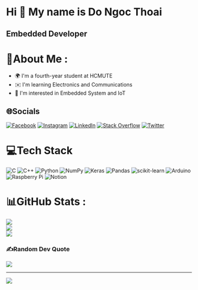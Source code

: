 Hi 👋 My name is Do Ngoc Thoai
==============================

Embedded Developer
-----------------
# 💫About Me :
* 🌍 I'm a fourth-year student at HCMUTE
* ✉️ I'm learning Electronics and Communications
* 🧠 I'm interested in Embedded System and IoT

## 🌐Socials
[![Facebook](https://img.shields.io/badge/Facebook-%231877F2.svg?logo=Facebook&logoColor=white)](https://facebook.com/https://www.facebook.com/thoaidn05/) [![Instagram](https://img.shields.io/badge/Instagram-%23E4405F.svg?logo=Instagram&logoColor=white)](https://instagram.com/https://www.instagram.com/katsuba07/) [![LinkedIn](https://img.shields.io/badge/LinkedIn-%230077B5.svg?logo=linkedin&logoColor=white)](https://linkedin.com/in/https://www.linkedin.com/in/thoai-do-37a8b7295/) [![Stack Overflow](https://img.shields.io/badge/-Stackoverflow-FE7A16?logo=stack-overflow&logoColor=white)](https://stackoverflow.com/users/https://stackoverflow.com/users/22886785/thoaidn05) [![Twitter](https://img.shields.io/badge/Twitter-%231DA1F2.svg?logo=Twitter&logoColor=white)](https://twitter.com/https://twitter.com/thoaidn05) 

# 💻Tech Stack
![C](https://img.shields.io/badge/c-%2300599C.svg?style=for-the-badge&logo=c&logoColor=white) ![C++](https://img.shields.io/badge/c++-%2300599C.svg?style=for-the-badge&logo=c%2B%2B&logoColor=white) ![Python](https://img.shields.io/badge/python-3670A0?style=for-the-badge&logo=python&logoColor=ffdd54) ![NumPy](https://img.shields.io/badge/numpy-%23013243.svg?style=for-the-badge&logo=numpy&logoColor=white) ![Keras](https://img.shields.io/badge/Keras-%23D00000.svg?style=for-the-badge&logo=Keras&logoColor=white) ![Pandas](https://img.shields.io/badge/pandas-%23150458.svg?style=for-the-badge&logo=pandas&logoColor=white) ![scikit-learn](https://img.shields.io/badge/scikit--learn-%23F7931E.svg?style=for-the-badge&logo=scikit-learn&logoColor=white) ![Arduino](https://img.shields.io/badge/-Arduino-00979D?style=for-the-badge&logo=Arduino&logoColor=white) ![Raspberry Pi](https://img.shields.io/badge/-RaspberryPi-C51A4A?style=for-the-badge&logo=Raspberry-Pi) ![Notion](https://img.shields.io/badge/Notion-%23000000.svg?style=for-the-badge&logo=notion&logoColor=white)
# 📊GitHub Stats :
![](https://github-readme-stats.vercel.app/api?username=thoaidn05&theme=react&hide_border=true&include_all_commits=false&count_private=false)<br/>
![](https://github-readme-streak-stats.herokuapp.com/?user=thoaidn05&theme=react&hide_border=true)<br/>
![](https://github-readme-stats.vercel.app/api/top-langs/?username=thoaidn05&theme=react&hide_border=true&include_all_commits=false&count_private=false&layout=compact)

### ✍️Random Dev Quote
![](https://quotes-github-readme.vercel.app/api?type=horizontal&theme=light)

---
[![](https://visitcount.itsvg.in/api?id=thoaidn05&icon=0&color=1)](https://visitcount.itsvg.in)
